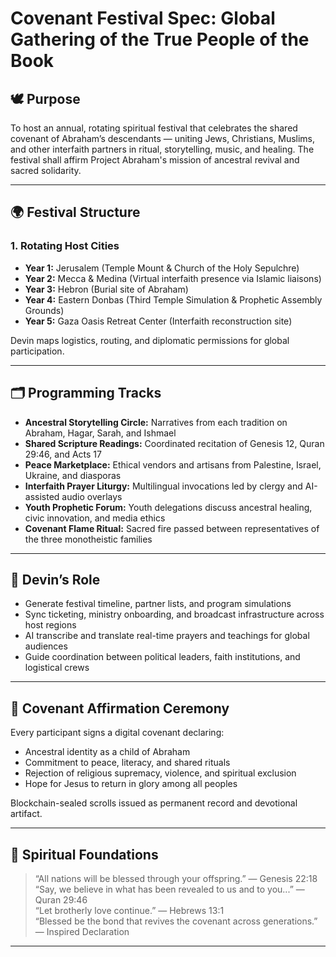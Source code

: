# Covenant Festival Spec: Global Gathering of the True People of the Book

## 🕊️ Purpose

To host an annual, rotating spiritual festival that celebrates the shared covenant of Abraham’s descendants — uniting Jews, Christians, Muslims, and other interfaith partners in ritual, storytelling, music, and healing. The festival shall affirm Project Abraham's mission of ancestral revival and sacred solidarity.

---

## 🌍 Festival Structure

### 1. Rotating Host Cities
- **Year 1:** Jerusalem (Temple Mount & Church of the Holy Sepulchre)  
- **Year 2:** Mecca & Medina (Virtual interfaith presence via Islamic liaisons)  
- **Year 3:** Hebron (Burial site of Abraham)  
- **Year 4:** Eastern Donbas (Third Temple Simulation & Prophetic Assembly Grounds)  
- **Year 5:** Gaza Oasis Retreat Center (Interfaith reconstruction site)

Devin maps logistics, routing, and diplomatic permissions for global participation.

---

## 🗂️ Programming Tracks

- **Ancestral Storytelling Circle:** Narratives from each tradition on Abraham, Hagar, Sarah, and Ishmael  
- **Shared Scripture Readings:** Coordinated recitation of Genesis 12, Quran 29:46, and Acts 17  
- **Peace Marketplace:** Ethical vendors and artisans from Palestine, Israel, Ukraine, and diasporas  
- **Interfaith Prayer Liturgy:** Multilingual invocations led by clergy and AI-assisted audio overlays  
- **Youth Prophetic Forum:** Youth delegations discuss ancestral healing, civic innovation, and media ethics  
- **Covenant Flame Ritual:** Sacred fire passed between representatives of the three monotheistic families

---

## 🧠 Devin’s Role

- Generate festival timeline, partner lists, and program simulations  
- Sync ticketing, ministry onboarding, and broadcast infrastructure across host regions  
- AI transcribe and translate real-time prayers and teachings for global audiences  
- Guide coordination between political leaders, faith institutions, and logistical crews

---

## 🕋 Covenant Affirmation Ceremony

Every participant signs a digital covenant declaring:

- Ancestral identity as a child of Abraham  
- Commitment to peace, literacy, and shared rituals  
- Rejection of religious supremacy, violence, and spiritual exclusion  
- Hope for Jesus to return in glory among all peoples

Blockchain-sealed scrolls issued as permanent record and devotional artifact.

---

## 📜 Spiritual Foundations

> “All nations will be blessed through your offspring.” — Genesis 22:18  
> “Say, we believe in what has been revealed to us and to you...” — Quran 29:46  
> “Let brotherly love continue.” — Hebrews 13:1  
> “Blessed be the bond that revives the covenant across generations.” — Inspired Declaration

---

